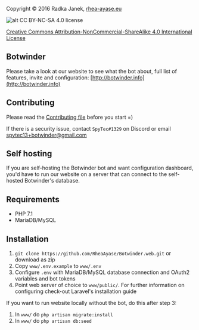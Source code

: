Copyright © 2016 Radka Janek, [rhea-ayase.eu](http://rhea-ayase.eu)

![alt CC BY-NC-SA 4.0 license](https://i.creativecommons.org/l/by-nc-sa/4.0/88x31.png)

[Creative Commons Attribution-NonCommercial-ShareAlike 4.0 International License](https://creativecommons.org/licenses/by-nc-sa/4.0/)



## Botwinder
Please take a look at our website to see what the bot about, full list of features, invite and configuration: [http://botwinder.info](http://botwinder.info)

## Contributing

Please read the [Contributing file](CONTRIBUTING.md) before you start =)

If there is a security issue, contact `SpyTec#1329` on Discord or email spytec13+botwinder@gmail.com

## Self hosting

If you are self-hosting the Botwinder bot and want configuration dashboard, you'd have to run our website on a server that can connect to the self-hosted Botwinder's database.

## Requirements

* PHP 7.1
* MariaDB/MySQL

## Installation

1. `git clone https://github.com/RheaAyase/Botwinder.web.git` or download as zip
1. Copy `www/.env.example` to `www/.env`
1. Configure `.env` with MariaDB/MySQL database connection and OAuth2 variables and bot tokens
1. Point web server of choice to `www/public/`. For further information on configuring check-out Laravel's installation guide

If you want to run website locally without the bot, do this after step 3:

1. In `www/` do `php artisan migrate:install`
1. In `www/` do `php artisan db:seed`
